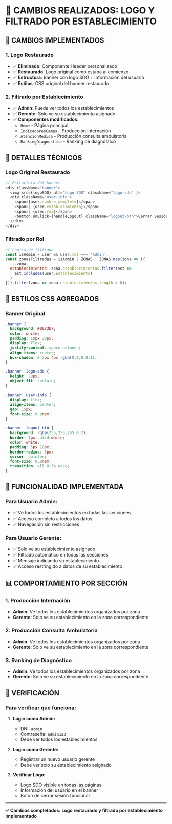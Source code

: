 # 🔄 CAMBIOS REALIZADOS: LOGO Y FILTRADO POR ESTABLECIMIENTO

## 🎯 **CAMBIOS IMPLEMENTADOS**

### **1. Logo Restaurado**
- ✅ **Eliminado**: Componente Header personalizado
- ✅ **Restaurado**: Logo original como estaba al comienzo
- ✅ **Estructura**: Banner con logo SDO + información del usuario
- ✅ **Estilos**: CSS original del banner restaurado

### **2. Filtrado por Establecimiento**
- ✅ **Admin**: Puede ver todos los establecimientos
- ✅ **Gerente**: Solo ve su establecimiento asignado
- ✅ **Componentes modificados**:
  - `Home` - Página principal
  - `IndicadoresCamas` - Producción internación
  - `AtencionMedica` - Producción consulta ambulatoria
  - `RankingDiagnostico` - Ranking de diagnóstico

## 🔧 **DETALLES TÉCNICOS**

### **Logo Original Restaurado**
```javascript
// Estructura del banner
<div className="banner">
  <img src={logoSDO} alt="Logo SDO" className="logo-sdo" />
  <div className="user-info">
    <span>{user.nombre_completo}</span>
    <span>| {user.establecimiento}</span>
    <span>| {user.rol}</span>
    <button onClick={handleLogout} className="logout-btn">Cerrar Sesión</button>
  </div>
</div>
```

### **Filtrado por Rol**
```javascript
// Lógica de filtrado
const isAdmin = user && user.rol === 'admin';
const zonasFiltradas = isAdmin ? ZONAS : ZONAS.map(zona => ({
  ...zona,
  establecimientos: zona.establecimientos.filter(est => 
    est.includes(user.establecimiento)
  )
})).filter(zona => zona.establecimientos.length > 0);
```

## 🎨 **ESTILOS CSS AGREGADOS**

### **Banner Original**
```css
.banner {
  background: #0073b7;
  color: white;
  padding: 10px 20px;
  display: flex;
  justify-content: space-between;
  align-items: center;
  box-shadow: 0 2px 4px rgba(0,0,0,0.1);
}

.banner .logo-sdo {
  height: 50px;
  object-fit: contain;
}

.banner .user-info {
  display: flex;
  align-items: center;
  gap: 15px;
  font-size: 0.9rem;
}

.banner .logout-btn {
  background: rgba(255,255,255,0.2);
  border: 1px solid white;
  color: white;
  padding: 5px 10px;
  border-radius: 5px;
  cursor: pointer;
  font-size: 0.8rem;
  transition: all 0.3s ease;
}
```

## 🚀 **FUNCIONALIDAD IMPLEMENTADA**

### **Para Usuario Admin:**
- ✅ Ve todos los establecimientos en todas las secciones
- ✅ Acceso completo a todos los datos
- ✅ Navegación sin restricciones

### **Para Usuario Gerente:**
- ✅ Solo ve su establecimiento asignado
- ✅ Filtrado automático en todas las secciones
- ✅ Mensaje indicando su establecimiento
- ✅ Acceso restringido a datos de su establecimiento

## 📊 **COMPORTAMIENTO POR SECCIÓN**

### **1. Producción Internación**
- **Admin**: Ve todos los establecimientos organizados por zona
- **Gerente**: Solo ve su establecimiento en la zona correspondiente

### **2. Producción Consulta Ambulatoria**
- **Admin**: Ve todos los establecimientos organizados por zona
- **Gerente**: Solo ve su establecimiento en la zona correspondiente

### **3. Ranking de Diagnóstico**
- **Admin**: Ve todos los establecimientos organizados por zona
- **Gerente**: Solo ve su establecimiento en la zona correspondiente

## 🎯 **VERIFICACIÓN**

### **Para verificar que funciona:**

1. **Login como Admin:**
   - DNI: `admin`
   - Contraseña: `admin123`
   - Debe ver todos los establecimientos

2. **Login como Gerente:**
   - Registrar un nuevo usuario gerente
   - Debe ver solo su establecimiento asignado

3. **Verificar Logo:**
   - Logo SDO visible en todas las páginas
   - Información del usuario en el banner
   - Botón de cerrar sesión funcional

---

**✅ Cambios completados: Logo restaurado y filtrado por establecimiento implementado** 